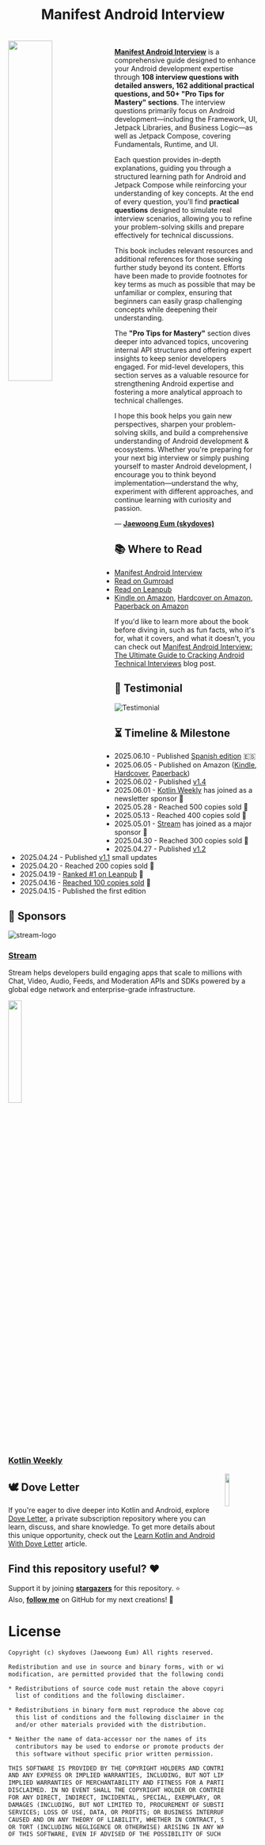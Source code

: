 <h1 align="center">Manifest Android Interview</h1></br>

<a href="https://www.android.skydoves.me/">
<img src="https://github.com/user-attachments/assets/e014ce01-3461-40af-bb2a-eb44f3f55f36" align="left" width = "42%" />
</a>

**[Manifest Android Interview](https://www.android.skydoves.me/)** is a comprehensive guide designed to enhance your Android development expertise through **108 interview questions with detailed answers, 162 additional practical questions, and 50+ "Pro Tips for Mastery" sections**. The interview questions primarily focus on Android development—including the Framework, UI, Jetpack Libraries, and Business Logic—as well as Jetpack Compose, covering Fundamentals, Runtime, and UI.

Each question provides in-depth explanations, guiding you through a structured learning path for Android and Jetpack Compose while reinforcing your understanding of key concepts. At the end of every question, you’ll find **practical questions** designed to simulate real interview scenarios, allowing you to refine your problem-solving skills and prepare effectively for technical discussions.

This book includes relevant resources and additional references for those seeking further study beyond its content. Efforts have been made to provide footnotes for key terms as much as possible that may be unfamiliar or complex, ensuring that beginners can easily grasp challenging concepts while deepening their understanding.

The **"Pro Tips for Mastery"** section dives deeper into advanced topics, uncovering internal API structures and offering expert insights to keep senior developers engaged. For mid-level developers, this section serves as a valuable resource for strengthening Android expertise and fostering a more analytical approach to technical challenges.

I hope this book helps you gain new perspectives, sharpen your problem-solving skills, and build a comprehensive understanding of Android development & ecosystems. Whether you're preparing for your next big interview or simply pushing yourself to master Android development, I encourage you to think beyond implementation—understand the why, experiment with different approaches, and continue learning with curiosity and passion.

— **[Jaewoong Eum (skydoves)](https://github.com/skydoves/)**

## 📚 Where to Read

- [Manifest Android Interview](https://www.android.skydoves.me/)
- [Read on Gumroad](https://skydoves.gumroad.com/l/manifest-android-interview)
- [Read on Leanpub](https://leanpub.com/manifest-android-interview)
- [Kindle on Amazon](https://www.amazon.com/dp/B0FBS6FT6P), [Hardcover on Amazon](https://www.amazon.com/dp/B0FBWCRNHZ), [Paperback on Amazon](https://www.amazon.com/dp/B0FBWCP743)

If you'd like to learn more about the book before diving in, such as fun facts, who it's for, what it covers, and what it doesn’t, you can check out [Manifest Android Interview: The Ultimate Guide to Cracking Android Technical Interviews](https://skydoves.medium.com/manifest-android-interview-the-ultimate-guide-to-cracking-android-technical-interviews-364138d62029) blog post.

## 🤝 Testimonial

![Testimonial](https://github.com/user-attachments/assets/67fe2809-2c7b-454a-8702-769f971ece5a)

## ⏳ Timeline & Milestone

- 2025.06.10 - Published [Spanish edition](https://www.android.skydoves.me/es) 🇪🇸
- 2025.06.05 - Published on Amazon ([Kindle](https://www.amazon.com/dp/B0FBS6FT6P), [Hardcover](https://www.amazon.com/dp/B0FBWCRNHZ), [Paperback](https://www.amazon.com/dp/B0FBWCP743))
- 2025.06.02 - Published [v1.4](https://github.com/skydoves/manifest-android-interview/releases/tag/v1.4)
- 2025.06.01 - [Kotlin Weekly](https://kotlinweekly.net/) has joined as a newsletter sponsor 💖
- 2025.05.28 - Reached 500 copies sold 🎉
- 2025.05.13 - Reached 400 copies sold 🎉
- 2025.05.01 - [Stream](https://getstream.io/video/sdk/android/?utm_source=website&utm_medium=referral&utm_content=&utm_campaign=Jaewoong) has joined as a major sponsor 💖
- 2025.04.30 - Reached 300 copies sold 🎉
- 2025.04.27 - Published [v1.2](https://github.com/skydoves/manifest-android-interview/releases/tag/v1.2)
- 2025.04.24 - Published [v1.1](https://github.com/skydoves/manifest-android-interview/releases/tag/v1.1) small updates
- 2025.04.20 - Reached 200 copies sold 🎉
- 2025.04.19 - [Ranked #1 on Leanpub](https://x.com/github_skydoves/status/1913399330272338214) 🥳
- 2025.04.16 - [Reached 100 copies sold](https://x.com/github_skydoves/status/1912303268543492248) 🎉
- 2025.04.15 - Published the first edition

## 💖 Sponsors

![stream-logo](https://github.com/user-attachments/assets/8d94d4e8-f63b-4888-a50b-6f5498425855)

### [Stream](https://getstream.io/video/sdk/android/?utm_source=website&utm_medium=referral&utm_content=&utm_campaign=Jaewoong)

Stream helps developers build engaging apps that scale to millions with Chat, Video, Audio, Feeds, and Moderation APIs and SDKs powered by a global edge network and enterprise-grade infrastructure.

<img src="https://github.com/user-attachments/assets/614122a5-f1f1-436e-a77e-82803072728b" width="23%" />

### [Kotlin Weekly](https://kotlinweekly.net/)

<a href="https://github.com/doveletter">
<img src="https://github.com/user-attachments/assets/3ecd2a7b-9713-40cd-8817-fa568271cefa" width="13%" align="right"/>
</a>

## 🕊️ Dove Letter

If you're eager to dive deeper into Kotlin and Android, explore [Dove Letter](https://github.com/doveletter), a private subscription repository where you can learn, discuss, and share knowledge. To get more details about this unique opportunity, check out the [Learn Kotlin and Android With Dove Letter](https://medium.com/@skydoves/learn-kotlin-and-android-with-dove-letter-26265da11903) article.

## Find this repository useful? :heart:

Support it by joining __[stargazers](https://github.com/skydoves/manifest-android-interview/stargazers)__ for this repository. :star: <br>
Also, __[follow me](https://github.com/skydoves)__ on GitHub for my next creations! 🤩

# License
```xml
Copyright (c) skydoves (Jaewoong Eum) All rights reserved.

Redistribution and use in source and binary forms, with or without
modification, are permitted provided that the following conditions are met:

* Redistributions of source code must retain the above copyright notice, this
  list of conditions and the following disclaimer.

* Redistributions in binary form must reproduce the above copyright notice,
  this list of conditions and the following disclaimer in the documentation
  and/or other materials provided with the distribution.

* Neither the name of data-accessor nor the names of its
  contributors may be used to endorse or promote products derived from
  this software without specific prior written permission.

THIS SOFTWARE IS PROVIDED BY THE COPYRIGHT HOLDERS AND CONTRIBUTORS "AS IS"
AND ANY EXPRESS OR IMPLIED WARRANTIES, INCLUDING, BUT NOT LIMITED TO, THE
IMPLIED WARRANTIES OF MERCHANTABILITY AND FITNESS FOR A PARTICULAR PURPOSE ARE
DISCLAIMED. IN NO EVENT SHALL THE COPYRIGHT HOLDER OR CONTRIBUTORS BE LIABLE
FOR ANY DIRECT, INDIRECT, INCIDENTAL, SPECIAL, EXEMPLARY, OR CONSEQUENTIAL
DAMAGES (INCLUDING, BUT NOT LIMITED TO, PROCUREMENT OF SUBSTITUTE GOODS OR
SERVICES; LOSS OF USE, DATA, OR PROFITS; OR BUSINESS INTERRUPTION) HOWEVER
CAUSED AND ON ANY THEORY OF LIABILITY, WHETHER IN CONTRACT, STRICT LIABILITY,
OR TORT (INCLUDING NEGLIGENCE OR OTHERWISE) ARISING IN ANY WAY OUT OF THE USE
OF THIS SOFTWARE, EVEN IF ADVISED OF THE POSSIBILITY OF SUCH DAMAGE.
```
